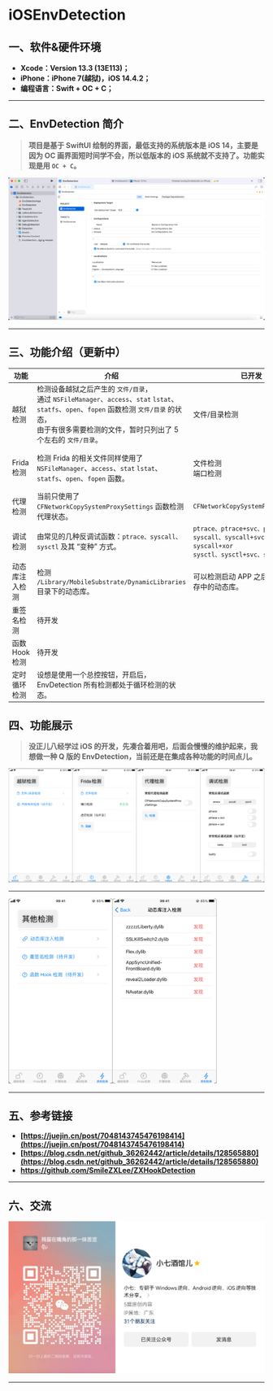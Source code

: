 # iOSEnvDetection

## 一、软件&硬件环境

- **Xcode：Version 13.3 (13E113)；**
- **iPhone：iPhone 7(越狱)，iOS 14.4.2；**
- **编程语言：Swift + OC + C；**

****



## 二、EnvDetection 简介

> **项目是基于 SwiftUI 绘制的界面，最低支持的系统版本是 iOS 14，主要是因为 OC 画界面短时间学不会，所以低版本的 iOS 系统就不支持了。功能实现是用 `OC + C`。**

![image-20230305022036808](images/image-20230305022036808.png)

****



## 三、功能介绍（更新中）

| 功能           | 介绍                                                         | 已开发                                                       | 待开发                     |
| -------------- | ------------------------------------------------------------ | ------------------------------------------------------------ | -------------------------- |
| 越狱检测       | 检测设备越狱之后产生的 `文件/目录`，<br />通过 `NSFileManager`、`access`、`stat`  `lstat`、`statfs`、`open`、`fopen` 函数检测 `文件/目录` 的状态，<br />由于有很多需要检测的文件，暂时只列出了 5 个左右的 `文件/目录`。 | 文件/目录检测                                                | 内核相关检测               |
| Frida检测      | 检测 Frida 的相关文件同样使用了 `NSFileManager`、`access`、`stat`  `lstat`、`statfs`、`open`、`fopen` 函数。 | 文件检测<br />端口检测                                       | 进程检测<br />内存特征检测 |
| 代理检测       | 当前只使用了 `CFNetworkCopySystemProxySettings` 函数检测代理状态。 | `CFNetworkCopySystemProxySettings`                           | 其他代理检测的方式         |
| 调试检测       | 由常见的几种反调试函数：`ptrace、syscall、sysctl` 及其 “变种” 方式。 | `ptrace、ptrace+svc、ptrace+xor`<br />`syscall、syscall+svc、syscall+xor`<br />`sysctl、sysctl+svc、sysctl+xor` | `isatty、ioctl`            |
| 动态库注入检测 | 检测 `/Library/MobileSubstrate/DynamicLibraries` 目录下的动态库。 | 可以检测启动 APP 之后，加载到内存中的动态库。                | 刷新功能待完善             |
| 重签名检测     | 待开发                                                       |                                                              |                            |
| 函数 Hook 检测 | 待开发                                                       |                                                              |                            |
| 定时循环检测   | 设想是使用一个总控按钮，开启后，EnvDetection 所有检测都处于循环检测的状态。 |                                                              |                            |



## 四、功能展示

> **没正儿八经学过 iOS 的开发，先凑合着用吧，后面会慢慢的维护起来，我想做一种 Q 版的 EnvDetection，当前还是在集成各种功能的时间点儿。**

![image-20230305021510469](images/image-20230305021510469.png)

****

<img src="images/image-20230319230159380.png" alt="image-20230319230159380" style="zoom:40%;" />

****



## 五、参考链接

- **[https://juejin.cn/post/7048143745476198414](https://juejin.cn/post/7048143745476198414)**
- **[https://blog.csdn.net/github_36262442/article/details/128565880](https://blog.csdn.net/github_36262442/article/details/128565880)**
- **https://github.com/SmileZXLee/ZXHookDetection**

****



## 六、交流

![image-20230305040913083](images/image-20230305040913083.png)

****



















